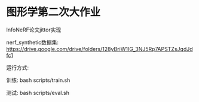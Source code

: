 # 图形学第二次大作业

InfoNeRF论文jittor实现

nerf_synthetic数据集: https://drive.google.com/drive/folders/128yBriW1IG_3NJ5Rp7APSTZsJqdJdfc1

运行方式:

训练: bash scripts/train.sh

测试: bash scripts/eval.sh
